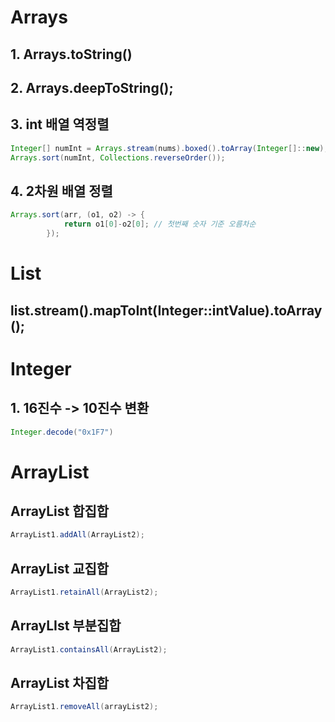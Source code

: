 # Arrays

## 1. Arrays.toString()

## 2. Arrays.deepToString();

## 3. int 배열 역정렬

```java
Integer[] numInt = Arrays.stream(nums).boxed().toArray(Integer[]::new);
Arrays.sort(numInt, Collections.reverseOrder());
```

## 4. 2차원 배열 정렬

```java
Arrays.sort(arr, (o1, o2) -> {
		    return o1[0]-o2[0]; // 첫번째 숫자 기준 오름차순
		});
```

# List

## list.stream().mapToInt(Integer::intValue).toArray();

# Integer

## 1. 16진수 -> 10진수 변환

```java
Integer.decode("0x1F7")
```


# ArrayList
## ArrayList 합집합
```java
ArrayList1.addAll(ArrayList2);
```

## ArrayList 교집합
```java
ArrayList1.retainAll(ArrayList2);
```

## ArrayLIst 부분집합
```JAVA
ArrayList1.containsAll(ArrayList2);
```

## ArrayList 차집합
```java
ArrayList1.removeAll(arrayList2);
```